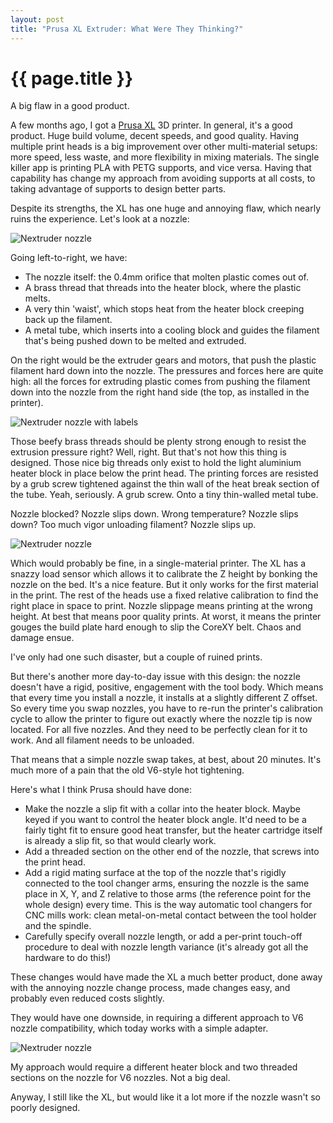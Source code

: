 ```yaml
---
layout: post
title: "Prusa XL Extruder: What Were They Thinking?"
---
```


{{ page.title }}
================

<p class="meta">A big flaw in a good product.</p>

A few months ago, I got a [Prusa XL](https://www.prusa3d.com/product/original-prusa-xl-semi-assembled-single-toolhead-3d-printer/) 3D printer. In general, it's a good product. Huge build volume, decent speeds, and good quality. Having multiple print heads is a big improvement over other multi-material setups: more speed, less waste, and more flexibility in mixing materials. The single killer app is printing PLA with PETG supports, and vice versa. Having that capability has change my approach from avoiding supports at all costs, to taking advantage of supports to design better parts.

Despite its strengths, the XL has one huge and annoying flaw, which nearly ruins the experience. Let's look at a nozzle:

![Nextruder nozzle](/misc-blog/images/nextruder_nozzle.jpg)

Going left-to-right, we have:

 - The nozzle itself: the 0.4mm orifice that molten plastic comes out of.
 - A brass thread that threads into the heater block, where the plastic melts.
 - A very thin 'waist', which stops heat from the heater block creeping back up the filament.
 - A metal tube, which inserts into a cooling block and guides the filament that's being pushed down to be melted and extruded.

 On the right would be the extruder gears and motors, that push the plastic filament hard down into the nozzle. The pressures and forces here are quite high: all the forces for extruding plastic comes from pushing the filament down into the nozzle from the right hand side (the top, as installed in the printer).

![Nextruder nozzle with labels](/misc-blog/images/nozzle_labeled.jpg)

Those beefy brass threads should be plenty strong enough to resist the extrusion pressure right? Well, right. But that's not how this thing is designed. Those nice big threads only exist to hold the light aluminium heater block in place below the print head. The printing forces are resisted by a grub screw tightened against the thin wall of the heat break section of the tube. Yeah, seriously. A grub screw. Onto a tiny thin-walled metal tube.

Nozzle blocked? Nozzle slips down. Wrong temperature? Nozzle slips down? Too much vigor unloading filament? Nozzle slips up.

![Nextruder nozzle](/misc-blog/images/nextruder_end.jpg)

Which would probably be fine, in a single-material printer. The XL has a snazzy load sensor which allows it to calibrate the Z height by bonking the nozzle on the bed. It's a nice feature. But it only works for the first material in the print. The rest of the heads use a fixed relative calibration to find the right place in space to print. Nozzle slippage means printing at the wrong height. At best that means poor quality prints. At worst, it means the printer gouges the build plate hard enough to slip the CoreXY belt. Chaos and damage ensue.

I've only had one such disaster, but a couple of ruined prints.

But there's another more day-to-day issue with this design: the nozzle doesn't have a rigid, positive, engagement with the tool body. Which means that every time you install a nozzle, it installs at a slightly different Z offset. So every time you swap nozzles, you have to re-run the printer's calibration cycle to allow the printer to figure out exactly where the nozzle tip is now located. For all five nozzles. And they need to be perfectly clean for it to work. And all filament needs to be unloaded.

That means that a simple nozzle swap takes, at best, about 20 minutes. It's much more of a pain that the old V6-style hot tightening.

Here's what I think Prusa should have done:

 - Make the nozzle a slip fit with a collar into the heater block. Maybe keyed if you want to control the heater block angle. It'd need to be a fairly tight fit to ensure good heat transfer, but the heater cartridge itself is already a slip fit, so that would clearly work.
 - Add a threaded section on the other end of the nozzle, that screws into the print head.
 - Add a rigid mating surface at the top of the nozzle that's rigidly connected to the tool changer arms, ensuring the nozzle is the same place in X, Y, and Z relative to those arms (the reference point for the whole design) every time. This is the way automatic tool changers for CNC mills work: clean metal-on-metal contact between the tool holder and the spindle.
 - Carefully specify overall nozzle length, or add a per-print touch-off procedure to deal with nozzle length variance (it's already got all the hardware to do this!)

 These changes would have made the XL a much better product, done away with the annoying nozzle change process, made changes easy, and probably even reduced costs slightly.

 They would have one downside, in requiring a different approach to V6 nozzle compatibility, which today works with a simple adapter.

 ![Nextruder nozzle](/misc-blog/images/nextruder_adapter.jpg)

 My approach would require a different heater block and two threaded sections on the nozzle for V6 nozzles. Not a big deal.

 Anyway, I still like the XL, but would like it a lot more if the nozzle wasn't so poorly designed.